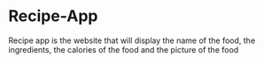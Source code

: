 # Recipe-App
 Recipe app is the website that will display the name of the food, the ingredients, the calories of the food and the picture of the food
